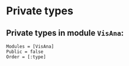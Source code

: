 # Private types

## Private types in module `VisAna`:

```@autodocs
Modules = [VisAna]
Public = false
Order = [:type]
```
